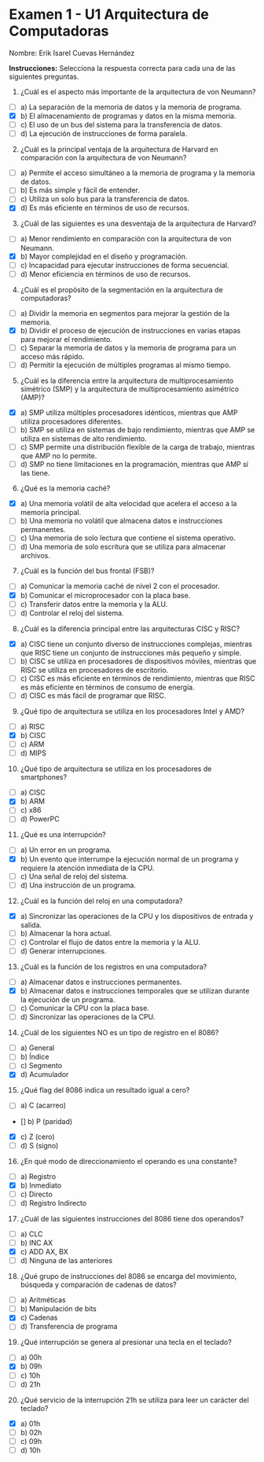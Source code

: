 # Examen 1 - U1 Arquitectura de Computadoras
Nombre: Erik Isarel Cuevas Hernández 

**Instrucciones:** Selecciona la respuesta correcta para cada una de las siguientes preguntas.

1. ¿Cuál es el aspecto más importante de la arquitectura de von Neumann?

* [ ] a) La separación de la memoria de datos y la memoria de programa.
* [x] b) El almacenamiento de programas y datos en la misma memoria.
* [ ] c) El uso de un bus del sistema para la transferencia de datos.
* [ ] d) La ejecución de instrucciones de forma paralela.

2. ¿Cuál es la principal ventaja de la arquitectura de Harvard en comparación con la arquitectura de von Neumann?

* [ ] a) Permite el acceso simultáneo a la memoria de programa y la memoria de datos.
* [ ] b) Es más simple y fácil de entender.
* [ ] c) Utiliza un solo bus para la transferencia de datos.
* [x] d) Es más eficiente en términos de uso de recursos.

3. ¿Cuál de las siguientes es una desventaja de la arquitectura de Harvard?

* [ ] a) Menor rendimiento en comparación con la arquitectura de von Neumann.
* [x] b) Mayor complejidad en el diseño y programación.
* [ ] c) Incapacidad para ejecutar instrucciones de forma secuencial.
* [ ] d) Menor eficiencia en términos de uso de recursos.

4. ¿Cuál es el propósito de la segmentación en la arquitectura de computadoras?

* [ ] a) Dividir la memoria en segmentos para mejorar la gestión de la memoria.
* [x] b) Dividir el proceso de ejecución de instrucciones en varias etapas para mejorar el rendimiento.
* [ ] c) Separar la memoria de datos y la memoria de programa para un acceso más rápido.
* [ ] d) Permitir la ejecución de múltiples programas al mismo tiempo.

5. ¿Cuál es la diferencia entre la arquitectura de multiprocesamiento simétrico (SMP) y la arquitectura de multiprocesamiento asimétrico (AMP)?

* [x] a) SMP utiliza múltiples procesadores idénticos, mientras que AMP utiliza procesadores diferentes.
* [ ] b) SMP se utiliza en sistemas de bajo rendimiento, mientras que AMP se utiliza en sistemas de alto rendimiento.
* [ ] c) SMP permite una distribución flexible de la carga de trabajo, mientras que AMP no lo permite.
* [ ] d) SMP no tiene limitaciones en la programación, mientras que AMP sí las tiene.

6. ¿Qué es la memoria caché?

* [x] a) Una memoria volátil de alta velocidad que acelera el acceso a la memoria principal.
* [ ] b) Una memoria no volátil que almacena datos e instrucciones permanentes.
* [ ] c) Una memoria de solo lectura que contiene el sistema operativo.
* [ ] d) Una memoria de solo escritura que se utiliza para almacenar archivos.

7. ¿Cuál es la función del bus frontal (FSB)?

* [ ] a) Comunicar la memoria caché de nivel 2 con el procesador.
* [x] b) Comunicar el microprocesador con la placa base.
* [ ] c) Transferir datos entre la memoria y la ALU.
* [ ] d) Controlar el reloj del sistema.

8. ¿Cuál es la diferencia principal entre las arquitecturas CISC y RISC?

* [x] a) CISC tiene un conjunto diverso de instrucciones complejas, mientras que RISC tiene un conjunto de instrucciones más pequeño y simple.
* [ ] b) CISC se utiliza en procesadores de dispositivos móviles, mientras que RISC se utiliza en procesadores de escritorio.
* [ ] c) CISC es más eficiente en términos de rendimiento, mientras que RISC es más eficiente en términos de consumo de energía.
* [ ] d) CISC es más fácil de programar que RISC.

9. ¿Qué tipo de arquitectura se utiliza en los procesadores Intel y AMD?

* [ ] a) RISC
* [x] b) CISC
* [ ] c) ARM
* [ ] d) MIPS

10. ¿Qué tipo de arquitectura se utiliza en los procesadores de smartphones?

* [ ] a) CISC
* [x] b) ARM
* [ ] c) x86
* [ ] d) PowerPC

11. ¿Qué es una interrupción?

* [ ] a) Un error en un programa.
* [x] b) Un evento que interrumpe la ejecución normal de un programa y requiere la atención inmediata de la CPU.
* [ ] c) Una señal de reloj del sistema.
* [ ] d) Una instrucción de un programa.

12. ¿Cuál es la función del reloj en una computadora?

* [x] a) Sincronizar las operaciones de la CPU y los dispositivos de entrada y salida.
* [ ] b) Almacenar la hora actual.
* [ ] c) Controlar el flujo de datos entre la memoria y la ALU.
* [ ] d) Generar interrupciones.

13. ¿Cuál es la función de los registros en una computadora?

* [ ] a) Almacenar datos e instrucciones permanentes.
* [x] b) Almacenar datos e instrucciones temporales que se utilizan durante la ejecución de un programa.
* [ ] c) Comunicar la CPU con la placa base.
* [ ] d) Sincronizar las operaciones de la CPU.

14. ¿Cuál de los siguientes NO es un tipo de registro en el 8086?

* [ ] a) General
* [ ] b) Índice
* [ ] c) Segmento
* [x] d) Acumulador

15. ¿Qué flag del 8086 indica un resultado igual a cero?

* [ ] a) C (acarreo)
* [] b) P (paridad)
* [x] c) Z (cero)
* [ ] d) S (signo)

16. ¿En qué modo de direccionamiento el operando es una constante?

* [ ] a) Registro
* [x] b) Inmediato
* [ ] c) Directo
* [ ] d) Registro Indirecto

17. ¿Cuál de las siguientes instrucciones del 8086 tiene dos operandos?

* [ ] a) CLC
* [ ] b) INC AX
* [x] c) ADD AX, BX
* [ ] d) Ninguna de las anteriores

18. ¿Qué grupo de instrucciones del 8086 se encarga del movimiento, búsqueda y comparación de cadenas de datos?

* [ ] a) Aritméticas
* [ ] b) Manipulación de bits
* [x] c) Cadenas
* [ ] d) Transferencia de programa

19. ¿Qué interrupción se genera al presionar una tecla en el teclado?

* [ ] a) 00h
* [x] b) 09h
* [ ] c) 10h
* [ ] d) 21h

20. ¿Qué servicio de la interrupción 21h se utiliza para leer un carácter del teclado?

* [x] a) 01h
* [ ] b) 02h
* [ ] c) 09h
* [ ] d) 10h
